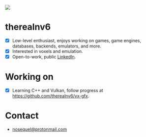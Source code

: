 ![](https://komarev.com/ghpvc/?username=therealnv6)

# therealnv6
- [x] Low-level enthusiast, enjoys working on games, game engines, databases, backends, emulators, and more. 
- [x] Interested in voxels and emulation.
- [x] Open-to-work, public [LinkedIn](https://www.linkedin.com/in/riven-zondervan-b7787a234/).

# Working on
- [x] Learning C++ and Vulkan, follow progress at https://github.com/therealnv6/vx-gfx.

# Contact
- nosequel@protonmail.com
